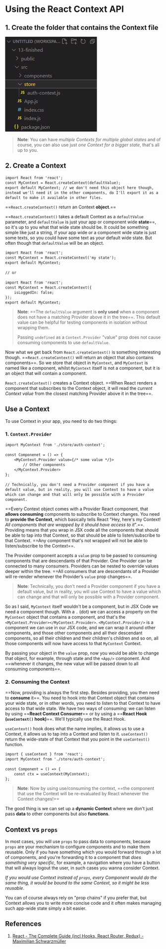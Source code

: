 # Using the React Context API

## 1. Create the folder that contains the Context file

![122_Using_the_React_Context_API](..\img\122_Using_the_React_Context_API.jpg)

> **Note**: You can have _multiple Contexts for multiple global states_ and of course, you can also use just _one Context for a bigger state_, that's all up to you.

## 2. Create a Context

```react
import React from 'react';
const MyContext = React.createContext(defaultValue);
export default MyContext; // we don't need this object here though, instead we'll need it in the other components, do I'll export it as a default to make it available in other files.
```

==`React.createContext()` return an Context **object**.==

==`React.createContext()` takes a default Context as a `defaultValue` parameter, and `defaultValue` is just your app or component wide **state**==, so it's up to you what that wide state should be. It could be something simple like just a string, if your app wide or a component wide state is just some texts, so you could have some text as your default wide state. But often though that `defaultValue` will be an object.

```react
import React from 'react';
const MyContext = React.createContext('my state');
export default MyContext;

// or

import React from 'react';
const MyContext = React.createContext({
    isLoggedIn: false;
});
export default MyContext;
```

> **Note**: ==The `defaultValue` argument is **only used** when a component does not have a matching Provider above it in the tree==. This default value can be helpful for testing components in isolation without wrapping them. 
>
> Passing `undefined` as a `Context.Provider` "value" prop does not cause consuming components to use `defaultValue`.

Now what we get back from `React.createContext()` is something interesting though. ==`React.createContext()` will return an object that also contains components==. So we store that object in `MyContext`, and `MyContext` is named like a component, whilst `MyContext` itself is not a component, but it is an object that will contain a component.

`React.createContext()` creates a Context object. ==When React renders a component that subscribes to the Context object, it will read the _current Context value_ from the closest matching Provider above it in the tree==.

## Use a Context

To use Context in your app, you need to do two things:

### 1. `Context.Provider`

```react
import MyContext from './store/auth-context';

const Componenet = () => {
    <MyContext.Provider value={/* some value */}>
        // Other components    
    </MyContext.Provider>  
};

// Technically, you don't need a Provider component if you have a default value, but in reality, you will use Context to have a value which can change and that will only be possible with a Provider component.
```

==Every Context object comes with a Provider React component, that **allows consuming** components to subscribe to Context changes. You need to **provide the Context**, which basically tells React "Hey, here's my Context! _All components that are wrapped by it should have access to it_".==. Providing means that you wrap in JSX code all the components that should be able to tap into that Context, so that should be able to listen/subscribe to that Context. ==Any component that's not wrapped will not be able to listen/subscribe to the Context==.

The Provider component accepts a `value` prop to be passed to consuming components that are descendants of that Provider. One Provider can be connected to many consumers. Providers can be nested to override values deeper within the tree. ==All consumers that are descendants of a Provider will re-render whenever the Provider’s `value` prop changes==.

> **Note**: Technically, you don't need a Provider component if you have a default value, but in reality, you will use Context to have a value which can change and that will only be possible with a Provider component.

So as I said, `MyContext` itself wouldn't be a component, but in JSX Code we need a component though. With a `.` (dot) we can access a property on the `MyContext` object that contains a component, and that's the `<MyContext.Provider></MyContext.Provider>`. `<MyContext.Provider/>` is a component we can use in our JSX code, and we can wrap it around other components, and those other components and all their descendant components, so all their children and their children's children and so on, all those components will now have access to that `MyContext` Context.

By passing your object in the `value` prop, now you would be able to change that object, for example, through state and the `<App/>` component. And ==whenever it changes, the new value will be passed down to all consuming components==.

### 2. Consuming the Context

==Now, providing is always the first step. Besides providing, you then need to **consume** it==. You need to hook into that Context object that contains your wide state, or in other words, you need to listen to that Context to have access to that wide state. We have two ways of consuming: we can listen by using ==**React Context Consumer**== or by using a ==**React Hook (`useContext()` hook)**==. We'll typically use the React Hook.

`useContext()` hook does what the name implies, it allows us to use a Context, it allows us to tap into a Context and listen to it. `useContext()` return the wide-state of that Context that you point in the `useContext()` function.

```react
import { useContext } from 'react';
import MyContext from './store/auth-context';

const Component = () => {
    const ctx = useContext(MyContext);
};
```

> **Note**: Now by using use/consuming the context, ==the component that use the Context will be re-evaluated by React whenever the Context changes!==

The good thing is we can set up a **dynamic Context** where we don't just pass **data** to other components but also **functions**.

## Context vs `props`

In most cases, you will use `props` to pass data to components, because `props` are your mechanism to configure components and to make them reusable. Only if you have something which you would forward through a lot of components, and you're forwarding it to a component that _does something very specific_, for example, a navigation where you have a button that will always logout the user, in such cases you wanna consider Context.

_If you would use Context instead of `props`, every Component would do the same thing, it would be bound to the same Context, so it might be less reusable_.

You can of course always rely on "prop chains" if you prefer that, but Context allows you to write more concise code and it often makes managing such app-wide state simply a bit easier.

## References

1. [React - The Complete Guide (incl Hooks, React Router, Redux) - Maximilian Schwarzmüller](https://www.udemy.com/course/react-the-complete-guide-incl-redux/)